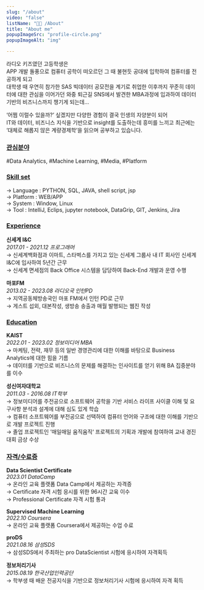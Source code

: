 ```yaml
---
slug: "/about"
video: "false"
listName: "👨‍💻 /About"
title: "About me"
popupImageSrc: "profile-circle.png"
popupImageAlt: "img"

---
```


라디오 키즈였던 고등학생은   
APP 개발 돌풍으로 컴퓨터 공학이 떠오르던 그 때 불현듯 공대에 입학하여 컴퓨터를 전공하게 되고    
대학생 때 우연히 참가한 SAS 빅데이터 공모전을 계기로
취업한 이후까지 꾸준히 데이터에 대한 관심을 이어가던 와중 
퇴근길 SNS에서 발견한 MBA과정에 입과하여 데이터기반의 비즈니스까지 챙기게 되는데…  

‘어쩜 이럴수 있을까?’ 싶겠지만 다양한 경험이 결국 인생의 자양분이 되어  
IT와 데이터, 비즈니스 지식을 기반으로 insight를 도출하는데 흥미를 느끼고 최근에는 
‘대체로 해롭지 않은 계량경제학’을 읽으며 공부하고 있습니다.
  
  
### [관심분야](https://boysbeanxious.github.io)
#Data Analytics, #Machine Learning, #Media, #Platform






### [Skill set](https://boysbeanxious.github.io)
  → Language : PYTHON, SQL, JAVA, shell script, jsp   
  → Platform : WEB/APP  
  → System   : Window, Linux  
  → Tool     : IntelliJ, Eclips, jupyter notebook, DataGrip, GIT, Jenkins, Jira
  
  
### [Experience](https://boysbeanxious.github.io) 
**신세계 I&C**  
_2017.01 - 2021.12 프로그래머_    
→ 신세계백화점과 이마트, 스타벅스를 가지고 있는 신세계 그룹사 내 IT 회사인 신세계 I&C에 입사하여 5년간 근무  
→ 신세계 면세점의 Back Office 시스템을 담당하여 Back-End 개발과 운영 수행   
    
**마포FM**    
_2013.02 - 2023.08 라디오국 인턴PD_    
→ 지역공동체방송국인 마포 FM에서 인턴 PD로 근무  
→ 게스트 섭외, 대본작성, 생방송 송출과 매월 발행되는 웹진 작성   
  
  
### [Education](https://boysbeanxious.github.io)   
**KAIST**  
_2022.01 - 2023.02 정보미디어 MBA_    
→ 마케팅, 전략, 재무 등의 일반 경영관리에 대한 이해를 바탕으로 Business Analytics에 대한 힘을 기름    
→ 데이터를 기반으로 비즈니스의 문제를 해결하는 인사이트를 얻기 위해 BA 집중분야를 이수      
  
**성신여자대학교**  
_2011.03 - 2016.08 IT학부_      
→ 정보미디어를 주전공으로 소프트웨어 공학을 기반 서비스 라이프 사이클 이해 및 요구사항 분석과 설계에 대해 심도 있게 학습      
→ 컴퓨터 소프트웨어를 부전공으로 선택하여 컴퓨터 언어와 구조에 대한 이해를 기반으로 개발 프로젝트 진행      
→ 졸업 프로젝트인 ’매일매일 움직움직‘ 프로젝트의 기획과 개발에 참여하여 교내 경진대회 금상 수상       
  
  
### [자격/수료증](https://boysbeanxious.github.io)  
**Data Scientist Certificate**   
_2023.01 DataCamp_  
→ 온라인 교육 플랫폼 Data Camp에서 제공하는 자격증  
→ Certificate 자격 시험 응시를 위한 96시간 교육 이수   
→ Professional Certificate 자격 시험 통과  
  
**Supervised Machine Learning**   
_2022.10 Coursera_  
→ 온라인 교육 플랫폼 Coursera에서 제공하는 수업 수료   
  
**proDS**  
_2021.08.16 삼성SDS_  
→ 삼성SDS에서 주최하는 pro DataScientist 시험에 응시하여 자격획득  
  
**정보처리기사**  
_2015.08.19 한국산업인력공단_  
→ 학부생 때 배운 전공지식을 기반으로 정보처리기사 시험에 응시하여 자격 획득   
